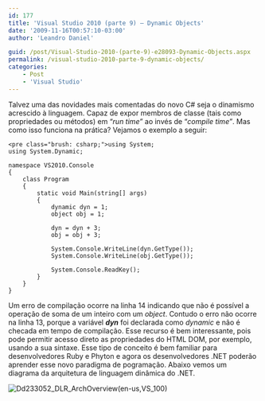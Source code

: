 ```yaml
---
id: 177
title: 'Visual Studio 2010 (parte 9) – Dynamic Objects'
date: '2009-11-16T00:57:10-03:00'
author: 'Leandro Daniel'

guid: /post/Visual-Studio-2010-(parte-9)-e28093-Dynamic-Objects.aspx
permalink: /visual-studio-2010-parte-9-dynamic-objects/
categories:
    - Post
    - 'Visual Studio'
---
```


Talvez uma das novidades mais comentadas do novo C# seja o dinamismo acrescido à linguagem. Capaz de expor membros de classe (tais como propriedades ou métodos) em “*run time”* ao invés de “*compile time”*. Mas como isso funciona na prática? Vejamos o exemplo a seguir:

```
<pre class="brush: csharp;">using System;
using System.Dynamic;

namespace VS2010.Console
{
    class Program
    {
        static void Main(string[] args)
        {
            dynamic dyn = 1;
            object obj = 1;

            dyn = dyn + 3;
            obj = obj + 3;

            System.Console.WriteLine(dyn.GetType());
            System.Console.WriteLine(obj.GetType());

            System.Console.ReadKey();
        }
    }
}
```

Um erro de compilação ocorre na linha 14 indicando que não é possível a operação de soma de um inteiro com um *object*. Contudo o erro não ocorre na linha 13, porque a variável ***dyn*** foi declarada como *dynamic* e não é checada em tempo de compilação. Esse recurso é bem interessante, pois pode permitir acesso direto as propriedades do HTML DOM, por exemplo, usando a sua sintaxe. Esse tipo de conceito é bem familiar para desenvolvedores Ruby e Phyton e agora os desenvolvedores .NET poderão aprender esse novo paradigma de pogramação. Abaixo vemos um diagrama da arquitetura de linguagem dinâmica do .NET.

![Dd233052_DLR_ArchOverview(en-us,VS_100)](http://leandrodaniel.com/pics/WindowsLiveWriter/VisualStudio2010parte9DynamicObjects/2ED4648C/Dd233052_DLR_ArchOverviewenusVS_100.png "Dd233052_DLR_ArchOverview(en-us,VS_100)")